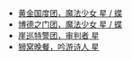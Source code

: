 - [黄金国度团，魔法少女 星 / 蝶](promised/Xing&Die.md)
- [博德之门团，魔法少女 星 / 蝶](baldur's_gate/Xing&Die.md)
- [崖巡特警团，审判者 星](AgentsOfEdgewatch/星.md)
- [狮窝晚餐，吟游诗人 星](DinnerAtLionLodge/星.md)